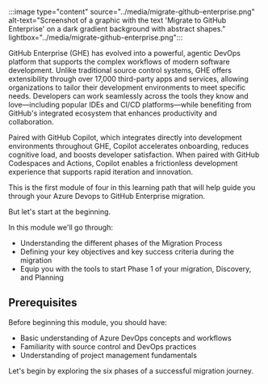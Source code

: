 :::image type="content" source="../media/migrate-github-enterprise.png" alt-text="Screenshot of a graphic with the text 'Migrate to GitHub Enterprise' on a dark gradient background with abstract shapes." lightbox="../media/migrate-github-enterprise.png":::

GitHub Enterprise (GHE) has evolved into a powerful, agentic DevOps platform that supports the complex workflows of modern software development. Unlike traditional source control systems, GHE offers extensibility through over 17,000 third-party apps and services, allowing organizations to tailor their development environments to meet specific needs. Developers can work seamlessly across the tools they know and love—including popular IDEs and CI/CD platforms—while benefiting from GitHub's integrated ecosystem that enhances productivity and collaboration. 

Paired with GitHub Copilot, which integrates directly into development environments throughout GHE, Copilot accelerates onboarding, reduces cognitive load, and boosts developer satisfaction. When paired with GitHub Codespaces and Actions, Copilot enables a frictionless development experience that supports rapid iteration and innovation.

This is the first module of four in this learning path that will help guide you through your Azure Devops to GitHub Enterprise migration.

But let's start at the beginning.

In this module we'll go through:

- Understanding the different phases of the Migration Process
- Defining your key objectives and key success criteria during the migration
- Equip you with the tools to start Phase 1 of your migration, Discovery, and Planning

## Prerequisites

Before beginning this module, you should have:

- Basic understanding of Azure DevOps concepts and workflows
- Familiarity with source control and DevOps practices
- Understanding of project management fundamentals

Let's begin by exploring the six phases of a successful migration journey.